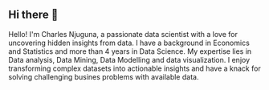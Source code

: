 ## Hi there 👋
Hello! I'm Charles Njuguna, a passionate data scientist with a love for uncovering hidden insights from data. I have a background in Economics and Statistics and more than 4 years in Data Science. My expertise lies in Data analysis, Data Mining, Data Modelling and data visualization. I enjoy transforming complex datasets into actionable insights and have a knack for solving challenging busines problems with available data.
<!--
**charlesnjuguna/Charlesnjuguna** is a ✨ _special_ ✨ repository because its `README.md` (this file) appears on your GitHub profile.

Here are some ideas to get you started:

- 🔭 I’m currently working on ...
- 🌱 I’m currently learning ...
- 👯 I’m looking to collaborate on ...
- 🤔 I’m looking for help with ...
- 💬 Ask me about ...
- 📫 How to reach me: ...
- 😄 Pronouns: ...
- ⚡ Fun fact: ...
-->
